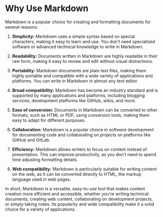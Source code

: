 # Why Use Markdown

Markdown is a popular choice for creating and formatting documents for several reasons:

1. **Simplicity:** Markdown uses a simple syntax based on special characters, making it easy to learn and use. You don't need specialized software or advanced technical knowledge to write in Markdown.

2. **Readability:** Documents written in Markdown are highly readable in their raw form, making it easy to review and edit without visual distractions.

3. **Portability:** Markdown documents are plain text files, making them highly portable and compatible with a wide variety of applications and platforms. You can write in Markdown in almost any text editor.

4. **Broad compatibility:** Markdown has become an industry standard and is supported by many applications and platforms, including blogging services, development platforms like GitHub, wikis, and more.

5. **Ease of conversion:** Documents in Markdown can be converted to other formats, such as HTML or PDF, using conversion tools, making them easy to adapt for different purposes.

6. **Collaboration:** Markdown is a popular choice in software development for documenting code and collaborating on projects on platforms like GitHub and GitLab.

7. **Efficiency:** Markdown allows writers to focus on content instead of presentation. This can improve productivity, as you don't need to spend time adjusting formatting details.

8. **Web compatibility:** Markdown is particularly suitable for writing content on the web, as it can be converted directly to HTML, the markup language used in web pages.

In short, Markdown is a versatile, easy-to-use tool that makes content creation more efficient and accessible, whether you're writing technical documents, creating web content, collaborating on development projects, or simply taking notes. Its popularity and wide compatibility make it a solid choice for a variety of applications.
